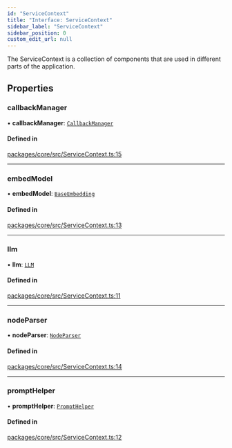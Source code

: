 ```yaml
---
id: "ServiceContext"
title: "Interface: ServiceContext"
sidebar_label: "ServiceContext"
sidebar_position: 0
custom_edit_url: null
---
```


The ServiceContext is a collection of components that are used in different parts of the application.

## Properties

### callbackManager

• **callbackManager**: [`CallbackManager`](../classes/CallbackManager.md)

#### Defined in

[packages/core/src/ServiceContext.ts:15](https://github.com/run-llama/LlamaIndexTS/blob/d613bbd/packages/core/src/ServiceContext.ts#L15)

---

### embedModel

• **embedModel**: [`BaseEmbedding`](../classes/BaseEmbedding.md)

#### Defined in

[packages/core/src/ServiceContext.ts:13](https://github.com/run-llama/LlamaIndexTS/blob/d613bbd/packages/core/src/ServiceContext.ts#L13)

---

### llm

• **llm**: [`LLM`](LLM.md)

#### Defined in

[packages/core/src/ServiceContext.ts:11](https://github.com/run-llama/LlamaIndexTS/blob/d613bbd/packages/core/src/ServiceContext.ts#L11)

---

### nodeParser

• **nodeParser**: [`NodeParser`](NodeParser.md)

#### Defined in

[packages/core/src/ServiceContext.ts:14](https://github.com/run-llama/LlamaIndexTS/blob/d613bbd/packages/core/src/ServiceContext.ts#L14)

---

### promptHelper

• **promptHelper**: [`PromptHelper`](../classes/PromptHelper.md)

#### Defined in

[packages/core/src/ServiceContext.ts:12](https://github.com/run-llama/LlamaIndexTS/blob/d613bbd/packages/core/src/ServiceContext.ts#L12)
